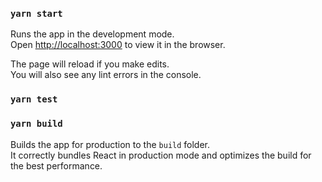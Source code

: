 ### `yarn start`

Runs the app in the development mode.\
Open [http://localhost:3000](http://localhost:3000) to view it in the browser.

The page will reload if you make edits.\
You will also see any lint errors in the console.

### `yarn test`


### `yarn build`

Builds the app for production to the `build` folder.\
It correctly bundles React in production mode and optimizes the build for the best performance.